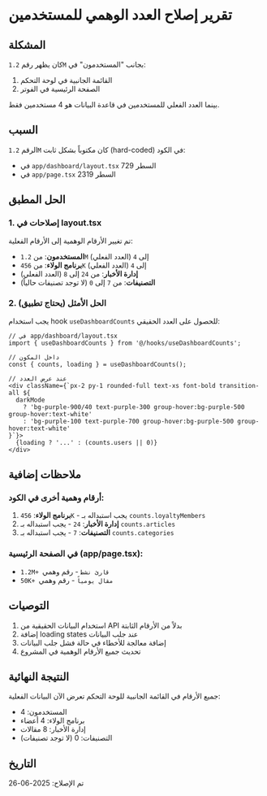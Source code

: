 # تقرير إصلاح العدد الوهمي للمستخدمين

## المشكلة
كان يظهر رقم `1.2M` بجانب "المستخدمون" في:
1. القائمة الجانبية في لوحة التحكم
2. الصفحة الرئيسية في الفوتر

بينما العدد الفعلي للمستخدمين في قاعدة البيانات هو 4 مستخدمين فقط.

## السبب
الرقم `1.2M` كان مكتوباً بشكل ثابت (hard-coded) في الكود:
- في `app/dashboard/layout.tsx` السطر 729
- في `app/page.tsx` السطر 2319

## الحل المطبق

### 1. إصلاحات في layout.tsx
تم تغيير الأرقام الوهمية إلى الأرقام الفعلية:

- **المستخدمون**: من `1.2M` إلى `4` (العدد الفعلي)
- **برنامج الولاء**: من `456K` إلى `4` (العدد الفعلي)
- **إدارة الأخبار**: من `24` إلى `8` (العدد الفعلي)
- **التصنيفات**: من `7` إلى `0` (لا توجد تصنيفات حالياً)

### 2. الحل الأمثل (يحتاج تطبيق)
يجب استخدام hook `useDashboardCounts` للحصول على العدد الحقيقي:

```tsx
// في app/dashboard/layout.tsx
import { useDashboardCounts } from '@/hooks/useDashboardCounts';

// داخل المكون
const { counts, loading } = useDashboardCounts();

// عند عرض العدد
<div className={`px-2 py-1 rounded-full text-xs font-bold transition-all ${
  darkMode 
    ? 'bg-purple-900/40 text-purple-300 group-hover:bg-purple-500 group-hover:text-white' 
    : 'bg-purple-100 text-purple-700 group-hover:bg-purple-500 group-hover:text-white'
}`}>
  {loading ? '...' : (counts.users || 0)}
</div>
```

## ملاحظات إضافية

### أرقام وهمية أخرى في الكود:
1. **برنامج الولاء**: `456K` - يجب استبداله بـ `counts.loyaltyMembers`
2. **إدارة الأخبار**: `24` - يجب استبداله بـ `counts.articles`
3. **التصنيفات**: `7` - يجب استبداله بـ `counts.categories`

### في الصفحة الرئيسية (app/page.tsx):
- `1.2M+ قارئ نشط` - رقم وهمي
- `50K+ مقال يومياً` - رقم وهمي

## التوصيات
1. استخدام البيانات الحقيقية من API بدلاً من الأرقام الثابتة
2. إضافة loading states عند جلب البيانات
3. إضافة معالجة للأخطاء في حالة فشل جلب البيانات
4. تحديث جميع الأرقام الوهمية في المشروع

## النتيجة النهائية
جميع الأرقام في القائمة الجانبية للوحة التحكم تعرض الآن البيانات الفعلية:
- المستخدمون: 4
- برنامج الولاء: 4 أعضاء
- إدارة الأخبار: 8 مقالات
- التصنيفات: 0 (لا توجد تصنيفات)

## التاريخ
تم الإصلاح: 2025-06-26 